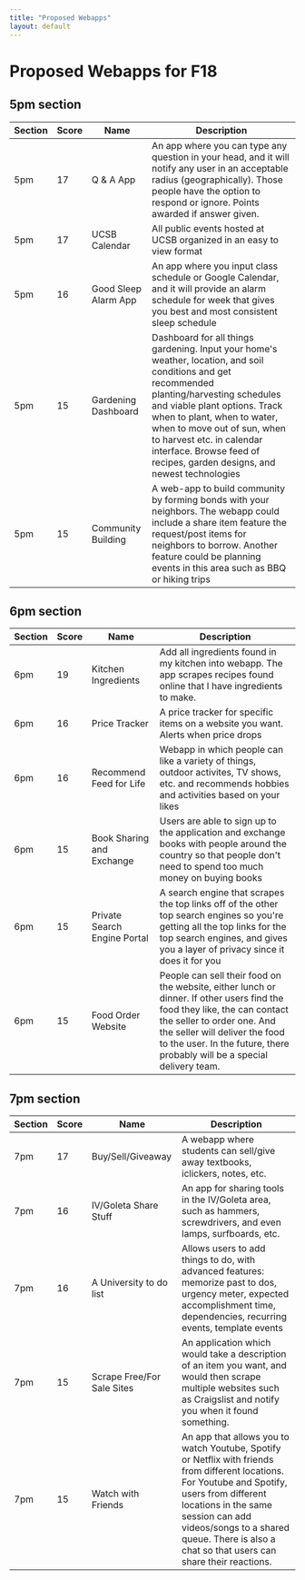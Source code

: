 ```yaml
---
title: "Proposed Webapps"
layout: default
---
```


# Proposed Webapps for F18

## 5pm section

| Section | Score | Name | Description |
|---------|-------|------|-------------|
|5pm|17|Q & A App| An app where you can type any question in your head, and it will notify any user in an acceptable radius (geographically). Those people have the option to respond or ignore. Points awarded if answer given.|
| 5pm | 17 | UCSB Calendar| All public events hosted at UCSB organized in an easy to view format |
| 5pm | 16 | Good Sleep Alarm App | An app where you input class schedule or Google Calendar, and it will provide an alarm schedule for week that gives you best and most consistent sleep schedule |
| 5pm |15|Gardening Dashboard|Dashboard for all things gardening.  Input your home's weather, location, and soil conditions and get recommended planting/harvesting schedules and viable plant options.  Track when to plant, when to water, when to move out of sun, when to harvest etc. in calendar interface.  Browse feed of recipes, garden designs, and newest technologies |
| 5pm |15|Community Building|A web-app to build community by forming bonds with your neighbors.  The webapp could include a share item feature the request/post items for neighbors to borrow.  Another feature could be planning events in this area such as BBQ or hiking trips|


## 6pm section

| Section | Score | Name | Description |
|---------|-------|------|-------------|
|6pm | 19 | Kitchen Ingredients |  Add all ingredients found in my kitchen into webapp. The app scrapes recipes found online that I have ingredients to make.|
| 6pm |16|Price Tracker | A price tracker for specific items on a website you want.  Alerts when price drops |
| 6pm | 16 | Recommend Feed for Life | Webapp in which people can like a variety of things, outdoor activites, TV shows, etc. and recommends hobbies and activities based on your likes|
| 6pm | 15 | Book Sharing and Exchange | Users are able to sign up to the application and exchange books with people around the country so that people don't need to spend too much money on buying books |
| 6pm | 15 | Private Search Engine Portal | A search engine that scrapes the top links off of the other top search engines so you're getting all the top links for the top search engines, and gives you a layer of privacy since it does it for you |
| 6pm | 15 | Food Order Website | People can sell their food on the website, either lunch or dinner.  If other users find the food they like, the can contact the seller to order one.  And the seller will deliver the food to the user.  In the future, there probably will be a special delivery team. |

## 7pm section

| Section | Score | Name | Description |
|---------|-------|------|-------------|
| 7pm | 17 | Buy/Sell/Giveaway| A webapp where students can sell/give away textbooks, iclickers, notes, etc.|
| 7pm | 16 | IV/Goleta Share Stuff | An app for sharing tools in the IV/Goleta area, such as hammers, screwdrivers, and even lamps, surfboards, etc.|
| 7pm | 16 | A University to do list | Allows users to add things to do, with advanced features: memorize past to dos, urgency meter, expected accomplishment time, dependencies, recurring events, template events |
| 7pm | 15 | Scrape Free/For Sale Sites | An application which would take a description of an item you want, and would then scrape multiple websites such as Craigslist and notify you when it found something.  |
| 7pm | 15 | Watch with Friends | An app that allows you to watch Youtube, Spotify or Netflix with friends from different locations. For Youtube and Spotify, users from different locations in the same session can add videos/songs to a shared queue. There is also a chat so that users can share their reactions. |



